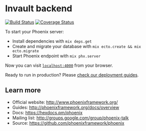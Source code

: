 # Invault backend

[![Build Status](https://travis-ci.com/invault-team/backend.svg?branch=master)](https://travis-ci.com/invault-team/backend)
[![Coverage Status](https://coveralls.io/repos/github/invault-team/backend/badge.svg?branch=master)](https://coveralls.io/github/invault-team/backend?branch=master)

To start your Phoenix server:

  * Install dependencies with `mix deps.get`
  * Create and migrate your database with `mix ecto.create && mix ecto.migrate`
  * Start Phoenix endpoint with `mix phx.server`

Now you can visit [`localhost:4000`](http://localhost:4000) from your browser.

Ready to run in production? Please [check our deployment guides](http://www.phoenixframework.org/docs/deployment).

## Learn more

  * Official website: http://www.phoenixframework.org/
  * Guides: http://phoenixframework.org/docs/overview
  * Docs: https://hexdocs.pm/phoenix
  * Mailing list: http://groups.google.com/group/phoenix-talk
  * Source: https://github.com/phoenixframework/phoenix
